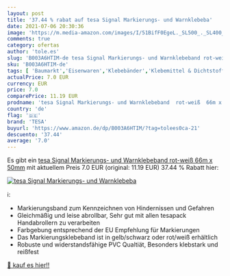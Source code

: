 ```yaml
---
layout: post
title: '37.44 % rabat auf tesa Signal Markierungs- und Warnklebeba'
date: 2021-07-06 20:30:36
image: 'https://m.media-amazon.com/images/I/51BifF0EgeL._SL500_._SL400_.jpg'
comments: true
category: ofertas
author: 'tole.es'
slug: 'B003A6HTIM-de tesa Signal Markierungs- und Warnklebeband rot-weiß 66m x...'
sku: 'B003A6HTIM-de'
tags: [ 'Baumarkt','Eisenwaren','Klebebänder','Klebemittel & Dichtstoffe','Paketbänder','tesa', ]
actualPrice: 7.0 EUR
currency: EUR
price: 7.0
comparePrice: 11.19 EUR
prodname: 'tesa Signal Markierungs- und Warnklebeband  rot-weiß  66m x 50mm'
country: 'de'
flag: '🇩🇪'
brand: 'TESA'
buyurl: 'https://www.amazon.de/dp/B003A6HTIM/?tag=tolees0ca-21'
descuento: '37.44'
average: '7.0'
---
```


Es gibt ein [tesa Signal Markierungs- und Warnklebeband  rot-weiß  66m x 50mm](https://www.amazon.de/dp/B003A6HTIM/?tag=tolees0ca-21) mit aktuellem Preis 7.0 EUR (original: 11.19 EUR) 37.44 % Rabatt hier:

[![tesa Signal Markierungs- und Warnklebeba](https://m.media-amazon.com/images/I/51BifF0EgeL._SL500_._SL400_.jpg)](https://www.amazon.de/dp/B003A6HTIM/?tag=tolees0ca-21)

ℹ️:

- Markierungsband zum Kennzeichnen von Hindernissen und Gefahren
- Gleichmäßig und leise abrollbar, Sehr gut mit allen tesapack Handabrollern zu verarbeiten
- Farbgebung entsprechend der EU Empfehlung für Markierungen
- Das Markierungsklebeband ist in gelb/schwarz oder rot/weiß erhältlich
- Robuste und widerstandsfähige PVC Qualtiät, Besonders klebstark und reißfest

[🛒 kauf es hier!!](https://www.amazon.de/dp/B003A6HTIM/?tag=tolees0ca-21)
